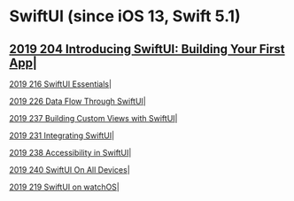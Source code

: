 # SwiftUI (since iOS 13, Swift 5.1)


## [2019 204 Introducing SwiftUI: Building Your First App](https://developer.apple.com//videos/play/wwdc2019/204/)|




[2019 216 SwiftUI Essentials](https://developer.apple.com//videos/play/wwdc2019/216/)|

[2019 226 Data Flow Through SwiftUI](https://developer.apple.com//videos/play/wwdc2019/226/)|

[2019 237 Building Custom Views with SwiftUI](https://developer.apple.com//videos/play/wwdc2019/237/)|


[2019 231 Integrating SwiftUI](https://developer.apple.com//videos/play/wwdc2019/231/)|

[2019 238 Accessibility in SwiftUI](https://developer.apple.com//videos/play/wwdc2019/238/)|

[2019 240 SwiftUI On All Devices](https://developer.apple.com//videos/play/wwdc2019/240/)|


[2019 219 SwiftUI on watchOS](https://developer.apple.com//videos/play/wwdc2019/219/)|
